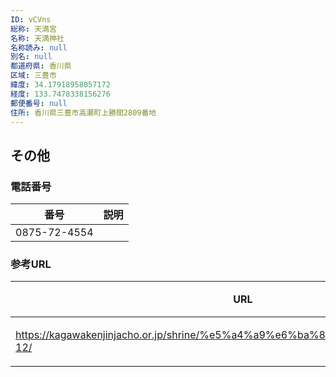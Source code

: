 ```yaml
---
ID: vCVns
総称: 天満宮
名称: 天満神社
名称読み: null
別名: null
都道府県: 香川県
区域: 三豊市
緯度: 34.17918958057172
経度: 133.7478338156276
郵便番号: null
住所: 香川県三豊市高瀬町上勝間2809番地
---
```


## その他

### 電話番号

| 番号         | 説明 |
| ------------ | ---- |
| 0875-72-4554 |      |

### 参考URL

| URL                                                                             | 説明   |
| ------------------------------------------------------------------------------- | ------ |
| https://kagawakenjinjacho.or.jp/shrine/%e5%a4%a9%e6%ba%80%e7%a5%9e%e7%a4%be-12/ | 神社庁 |
